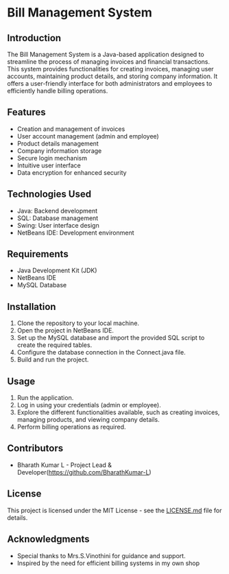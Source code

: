 # Bill Management System

## Introduction
The Bill Management System is a Java-based application designed to streamline the process of managing invoices and financial transactions. This system provides functionalities for creating invoices, managing user accounts, maintaining product details, and storing company information. It offers a user-friendly interface for both administrators and employees to efficiently handle billing operations.

## Features
- Creation and management of invoices
- User account management (admin and employee)
- Product details management
- Company information storage
- Secure login mechanism
- Intuitive user interface
- Data encryption for enhanced security

## Technologies Used
- Java: Backend development
- SQL: Database management
- Swing: User interface design
- NetBeans IDE: Development environment

## Requirements
- Java Development Kit (JDK)
- NetBeans IDE
- MySQL Database

## Installation
1. Clone the repository to your local machine.
2. Open the project in NetBeans IDE.
3. Set up the MySQL database and import the provided SQL script to create the required tables.
4. Configure the database connection in the Connect.java file.
5. Build and run the project.

## Usage
1. Run the application.
2. Log in using your credentials (admin or employee).
3. Explore the different functionalities available, such as creating invoices, managing products, and viewing company details.
4. Perform billing operations as required.

## Contributors
- Bharath Kumar L - Project Lead & Developer(https://github.com/BharathKumar-L)

## License
This project is licensed under the MIT License - see the [LICENSE.md](LICENSE.md) file for details.

## Acknowledgments
- Special thanks to Mrs.S.Vinothini for guidance and support.
- Inspired by the need for efficient billing systems in my own shop
